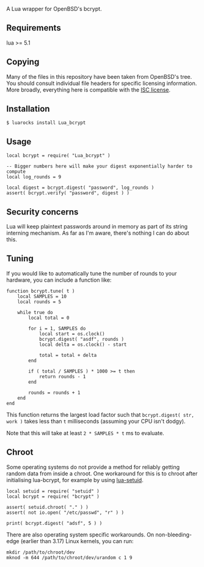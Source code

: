 A Lua wrapper for OpenBSD's bcrypt.


Requirements
------------

lua >= 5.1


Copying
-------

Many of the files in this repository have been taken from OpenBSD's
tree. You should consult individual file headers for specific licensing
information. More broadly, everything here is compatible with the [ISC
license][ISC].

[ISC]: http://en.wikipedia.org/wiki/ISC_license


Installation
------------

	$ luarocks install Lua_bcrypt


Usage
-----

	local bcrypt = require( "Lua_bcrypt" )
	
	-- Bigger numbers here will make your digest exponentially harder to compute
	local log_rounds = 9
	
	local digest = bcrypt.digest( "password", log_rounds )
	assert( bcrypt.verify( "password", digest ) )


Security concerns
-----------------

Lua will keep plaintext passwords around in memory as part of its string
interning mechanism. As far as I'm aware, there's nothing I can do about
this.


Tuning
------

If you would like to automatically tune the number of rounds to your
hardware, you can include a function like:

	function bcrypt.tune( t )
		local SAMPLES = 10
		local rounds = 5
	
		while true do
			local total = 0
	
			for i = 1, SAMPLES do
				local start = os.clock()
				bcrypt.digest( "asdf", rounds )
				local delta = os.clock() - start
	
				total = total + delta
			end
	
			if ( total / SAMPLES ) * 1000 >= t then
				return rounds - 1
			end
	
			rounds = rounds + 1
		end
	end

This function returns the largest load factor such that `bcrypt.digest(
str, work )` takes less than `t` milliseconds (assuming your CPU isn't
dodgy).

Note that this will take at least `2 * SAMPLES * t` ms to evaluate.


Chroot
------

[lua-setuid]: https://github.com/drylikov/Lua_setuid

Some operating systems do not provide a method for reliably getting
random data from inside a chroot. One workaround for this is to chroot
after initialising lua-bcrypt, for example by using
[lua-setuid][lua-setuid].

	local setuid = require( "setuid" )
	local bcrypt = require( "bcrypt" )
	
	assert( setuid.chroot( "." ) )
	assert( not io.open( "/etc/passwd", "r" ) )
	
	print( bcrypt.digest( "adsf", 5 ) )

There are also operating system specific workarounds. On
non-bleeding-edge (earlier than 3.17) Linux kernels, you can run:

	mkdir /path/to/chroot/dev
	mknod -m 644 /path/to/chroot/dev/urandom c 1 9

